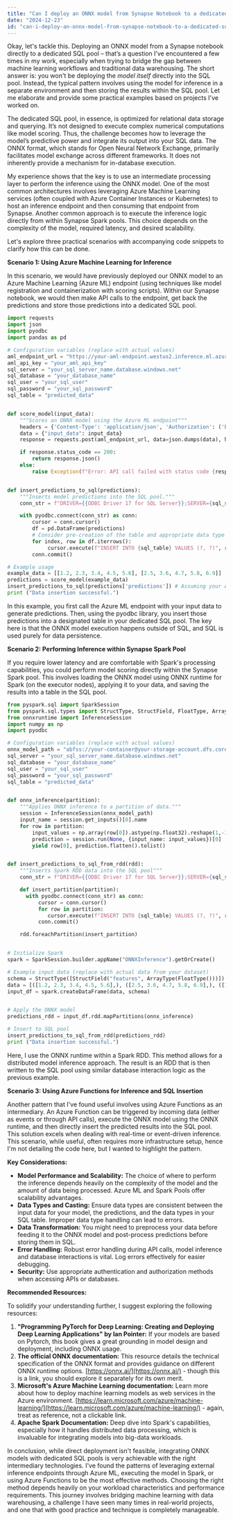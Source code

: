 ```yaml
---
title: "Can I deploy an ONNX model from Synapse Notebook to a dedicated SQL pool?"
date: "2024-12-23"
id: "can-i-deploy-an-onnx-model-from-synapse-notebook-to-a-dedicated-sql-pool"
---
```


Okay, let's tackle this. Deploying an ONNX model from a Synapse notebook directly to a dedicated SQL pool – that’s a question I’ve encountered a few times in my work, especially when trying to bridge the gap between machine learning workflows and traditional data warehousing. The short answer is: you won't be deploying the *model itself* directly into the SQL pool. Instead, the typical pattern involves using the model for inference in a separate environment and then storing the results within the SQL pool. Let me elaborate and provide some practical examples based on projects I've worked on.

The dedicated SQL pool, in essence, is optimized for relational data storage and querying. It’s not designed to execute complex numerical computations like model scoring. Thus, the challenge becomes how to leverage the model’s predictive power and integrate its output into your SQL data. The ONNX format, which stands for Open Neural Network Exchange, primarily facilitates model exchange across different frameworks. It does not inherently provide a mechanism for in-database execution.

My experience shows that the key is to use an intermediate processing layer to perform the inference using the ONNX model. One of the most common architectures involves leveraging Azure Machine Learning services (often coupled with Azure Container Instances or Kubernetes) to host an inference endpoint and then consuming that endpoint from Synapse. Another common approach is to execute the inference logic directly from within Synapse Spark pools. This choice depends on the complexity of the model, required latency, and desired scalability.

Let's explore three practical scenarios with accompanying code snippets to clarify how this can be done.

**Scenario 1: Using Azure Machine Learning for Inference**

In this scenario, we would have previously deployed our ONNX model to an Azure Machine Learning (Azure ML) endpoint (using techniques like model registration and containerization with scoring scripts). Within our Synapse notebook, we would then make API calls to the endpoint, get back the predictions and store those predictions into a dedicated SQL pool.

```python
import requests
import json
import pyodbc
import pandas as pd

# Configuration variables (replace with actual values)
aml_endpoint_url = "https://your-aml-endpoint.westus2.inference.ml.azure.com/score"
aml_api_key = "your_aml_api_key"
sql_server = "your_sql_server_name.database.windows.net"
sql_database = "your_database_name"
sql_user = "your_sql_user"
sql_password = "your_sql_password"
sql_table = "predicted_data"


def score_model(input_data):
    """Scores an ONNX model using the Azure ML endpoint"""
    headers = {'Content-Type': 'application/json', 'Authorization': ('Bearer ' + aml_api_key)}
    data = {"input_data": input_data}
    response = requests.post(aml_endpoint_url, data=json.dumps(data), headers=headers)

    if response.status_code == 200:
        return response.json()
    else:
        raise Exception(f"Error: API call failed with status code {response.status_code}: {response.text}")


def insert_predictions_to_sql(predictions):
    """Inserts model predictions into the SQL pool."""
    conn_str = f"DRIVER={{ODBC Driver 17 for SQL Server}};SERVER={sql_server};DATABASE={sql_database};UID={sql_user};PWD={sql_password}"

    with pyodbc.connect(conn_str) as conn:
        cursor = conn.cursor()
        df = pd.DataFrame(predictions)
        # Consider pre-creation of the table and appropriate data type casting
        for index, row in df.iterrows():
             cursor.execute(f"INSERT INTO {sql_table} VALUES (?, ?)", row[0], row[1])
        conn.commit()

# Example usage
example_data = [[1.2, 2.3, 3.4, 4.5, 5.6], [2.5, 3.6, 4.7, 5.8, 6.9]]
predictions = score_model(example_data)
insert_predictions_to_sql(predictions['predictions']) # Assuming your Azure ML response has a 'predictions' field
print ("Data insertion successful.")
```

In this example, you first call the Azure ML endpoint with your input data to generate predictions. Then, using the pyodbc library, you insert those predictions into a designated table in your dedicated SQL pool. The key here is that the ONNX model execution happens outside of SQL, and SQL is used purely for data persistence.

**Scenario 2: Performing Inference within Synapse Spark Pool**

If you require lower latency and are comfortable with Spark's processing capabilities, you could perform model scoring directly within the Synapse Spark pool. This involves loading the ONNX model using ONNX runtime for Spark (on the executor nodes), applying it to your data, and saving the results into a table in the SQL pool.

```python
from pyspark.sql import SparkSession
from pyspark.sql.types import StructType, StructField, FloatType, ArrayType
from onnxruntime import InferenceSession
import numpy as np
import pyodbc

# Configuration variables (replace with actual values)
onnx_model_path = "abfss://your-container@your-storage-account.dfs.core.windows.net/your_model.onnx"
sql_server = "your_sql_server_name.database.windows.net"
sql_database = "your_database_name"
sql_user = "your_sql_user"
sql_password = "your_sql_password"
sql_table = "predicted_data"


def onnx_inference(partition):
    """Applies ONNX inference to a partition of data."""
    session = InferenceSession(onnx_model_path)
    input_name = session.get_inputs()[0].name
    for row in partition:
        input_values = np.array(row[0]).astype(np.float32).reshape(1,-1)
        prediction = session.run(None, {input_name: input_values})[0]
        yield row[0], prediction.flatten().tolist()


def insert_predictions_to_sql_from_rdd(rdd):
    """Inserts Spark RDD data into the SQL pool"""
    conn_str = f"DRIVER={{ODBC Driver 17 for SQL Server}};SERVER={sql_server};DATABASE={sql_database};UID={sql_user};PWD={sql_password}"

    def insert_partition(partition):
      with pyodbc.connect(conn_str) as conn:
          cursor = conn.cursor()
          for row in partition:
             cursor.execute(f"INSERT INTO {sql_table} VALUES (?, ?)", row[0], row[1])
          conn.commit()

    rdd.foreachPartition(insert_partition)


# Initialize Spark
spark = SparkSession.builder.appName("ONNXInference").getOrCreate()

# Example input data (replace with actual data from your dataset)
schema = StructType([StructField("features", ArrayType(FloatType()))])
data = [([1.2, 2.3, 3.4, 4.5, 5.6],), ([2.5, 3.6, 4.7, 5.8, 6.9],), ([1.0, 1.1, 1.2, 1.3, 1.4],)]
input_df = spark.createDataFrame(data, schema)


# Apply the ONNX model
predictions_rdd = input_df.rdd.mapPartitions(onnx_inference)

# Insert to SQL pool
insert_predictions_to_sql_from_rdd(predictions_rdd)
print ("Data insertion successful.")
```

Here, I use the ONNX runtime within a Spark RDD. This method allows for a distributed model inference approach. The result is an RDD that is then written to the SQL pool using similar database interaction logic as the previous example.

**Scenario 3: Using Azure Functions for Inference and SQL Insertion**

Another pattern that I've found useful involves using Azure Functions as an intermediary. An Azure Function can be triggered by incoming data (either as events or through API calls), execute the ONNX model using the ONNX runtime, and then directly insert the predicted results into the SQL pool. This solution excels when dealing with real-time or event-driven inference. This scenario, while useful, often requires more infrastructure setup, hence I'm not detailing the code here, but I wanted to highlight the pattern.

**Key Considerations:**

*   **Model Performance and Scalability:** The choice of where to perform the inference depends heavily on the complexity of the model and the amount of data being processed. Azure ML and Spark Pools offer scalability advantages.
*   **Data Types and Casting:** Ensure data types are consistent between the input data for your model, the predictions, and the data types in your SQL table. Improper data type handling can lead to errors.
*   **Data Transformation:** You might need to preprocess your data before feeding it to the ONNX model and post-process predictions before storing them in SQL.
*   **Error Handling:** Robust error handling during API calls, model inference and database interactions is vital. Log errors effectively for easier debugging.
*   **Security:** Use appropriate authentication and authorization methods when accessing APIs or databases.

**Recommended Resources:**

To solidify your understanding further, I suggest exploring the following resources:

1.  **"Programming PyTorch for Deep Learning: Creating and Deploying Deep Learning Applications" by Ian Pointer:** If your models are based on Pytorch, this book gives a great grounding in model design and deployment, including ONNX usage.
2.  **The official ONNX documentation:** This resource details the technical specification of the ONNX format and provides guidance on different ONNX runtime options. [https://onnx.ai/](https://onnx.ai/) - though this is a link, you should explore it separately for its own merit.
3.  **Microsoft's Azure Machine Learning documentation:** Learn more about how to deploy machine learning models as web services in the Azure environment. [https://learn.microsoft.com/azure/machine-learning/](https://learn.microsoft.com/azure/machine-learning/) - again, treat as reference, not a clickable link.
4.  **Apache Spark Documentation:** Deep dive into Spark's capabilities, especially how it handles distributed data processing, which is invaluable for integrating models into big-data workloads.

In conclusion, while direct deployment isn't feasible, integrating ONNX models with dedicated SQL pools is very achievable with the right intermediary technologies. I've found the patterns of leveraging external inference endpoints through Azure ML, executing the model in Spark, or using Azure Functions to be the most effective methods. Choosing the right method depends heavily on your workload characteristics and performance requirements. This journey involves bridging machine learning with data warehousing, a challenge I have seen many times in real-world projects, and one that with good practice and technique is completely manageable.
